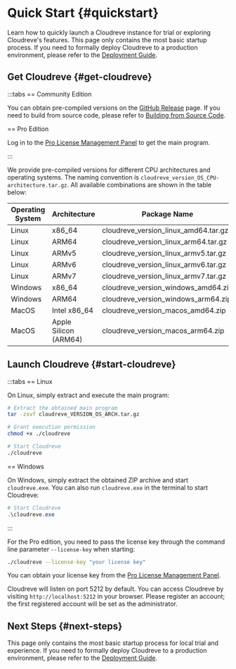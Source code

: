 # Quick Start {#quickstart}

Learn how to quickly launch a Cloudreve instance for trial or exploring Cloudreve's features. This page only contains the most basic startup process. If you need to formally deploy Cloudreve to a production environment, please refer to the [Deployment Guide](./deploy/).

## Get Cloudreve {#get-cloudreve}

:::tabs
== Community Edition

You can obtain pre-compiled versions on the [GitHub Release](https://github.com/cloudreve/Cloudreve/releases) page. If you need to build from source code, please refer to [Building from Source Code](./build).

== Pro Edition

Log in to the [Pro License Management Panel](https://cloudreve.org/login) to get the main program.

:::

We provide pre-compiled versions for different CPU architectures and operating systems. The naming convention is `cloudreve_version_OS_CPU-architecture.tar.gz`. All available combinations are shown in the table below:

| Operating System | Architecture          | Package Name                         |
| ---------------- | --------------------- | ------------------------------------ |
| Linux            | x86_64                | cloudreve_version_linux_amd64.tar.gz |
| Linux            | ARM64                 | cloudreve_version_linux_arm64.tar.gz |
| Linux            | ARMv5                 | cloudreve_version_linux_armv5.tar.gz |
| Linux            | ARMv6                 | cloudreve_version_linux_armv6.tar.gz |
| Linux            | ARMv7                 | cloudreve_version_linux_armv7.tar.gz |
| Windows          | x86_64                | cloudreve_version_windows_amd64.zip  |
| Windows          | ARM64                 | cloudreve_version_windows_arm64.zip  |
| MacOS            | Intel x86_64          | cloudreve_version_macos_amd64.zip    |
| MacOS            | Apple Silicon (ARM64) | cloudreve_version_macos_arm64.zip    |

## Launch Cloudreve {#start-cloudreve}

:::tabs
== Linux

On Linux, simply extract and execute the main program:

```bash
# Extract the obtained main program
tar -zxvf cloudreve_VERSION_OS_ARCH.tar.gz

# Grant execution permission
chmod +x ./cloudreve

# Start Cloudreve
./cloudreve
```

== Windows

On Windows, simply extract the obtained ZIP archive and start `cloudreve.exe`. You can also run `cloudreve.exe` in the terminal to start Cloudreve:

```powershell
# Start Cloudreve
.\cloudreve.exe
```

:::

For the Pro edition, you need to pass the license key through the command line parameter `--license-key` when starting:

```bash
./cloudreve --license-key "your license key"
```

You can obtain your license key from the [Pro License Management Panel](https://cloudreve.org/login).

Cloudreve will listen on port 5212 by default. You can access Cloudreve by visiting `http://localhost:5212` in your browser. Please register an account; the first registered account will be set as the administrator.

## Next Steps {#next-steps}

This page only contains the most basic startup process for local trial and experience. If you need to formally deploy Cloudreve to a production environment, please refer to the [Deployment Guide](./deploy).
